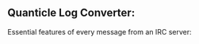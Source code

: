Quanticle Log Converter:
------------------------

Essential features of every message from an IRC server:


